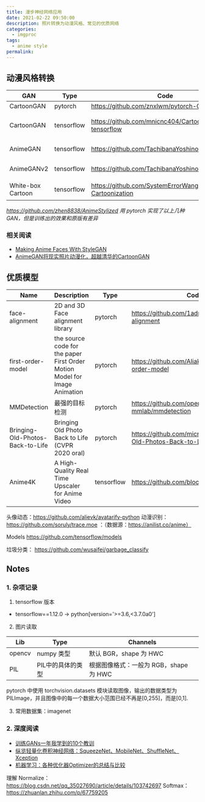```yaml
---
title: 漫步神经网络应用
date: 2021-02-22 09:50:00
description: 照片转换为动漫风格、常见的优质网络
categories: 
  - imgproc
tags: 
  - anime style
permalink:
---
```


## 动漫风格转换
 GAN | Type | Code | Online | Note 
 --- | --- | --- | --- | ---
 CartoonGAN | pytorch | https://github.com/znxlwm/pytorch-CartoonGAN | x | 
 CartoonGAN | tensorflow | https://github.com/mnicnc404/CartoonGan-tensorflow | 自带预训练 | 预训练模型: http://cg.cs.tsinghua.edu.cn/people/~Yongjin/CartoonGAN-Models.rar， 效果较差（图片细节保留不足）
 AnimeGAN | tensorflow | https://github.com/TachibanaYoshino/AnimeGAN | x | pytorch 实现：https://github.com/XuHangkun/AnimeGAN_in_Pytorch
 AnimeGANv2 | tensorflow | https://github.com/TachibanaYoshino/AnimeGANv2 | x ｜ 效果未知
 White-box Cartoon | tensorflow | https://github.com/SystemErrorWang/White-box-Cartoonization | 自带预训练 | 效果最好，应用：https://github.com/margaretmz/cartoonizer-with-tflite
 
 *https://github.com/zhen8838/AnimeStylized 用 pytorch 实现了以上几种 GAN，但是训练出的效果和原版有差异*

### 相关阅读
- [Making Anime Faces With StyleGAN](https://www.gwern.net/Faces#background)
- [AnimeGAN将现实照片动漫化，超越清华的CartoonGAN](https://zhuanlan.zhihu.com/p/76574388)


## 优质模型
Name | Description | Type | Code | Note
--- | --- | --- | --- | ---
face-alignment | 2D and 3D Face alignment library | pytorch | https://github.com/1adrianb/face-alignment | x
first-order-model | the source code for the paper First Order Motion Model for Image Animation | pytorch | https://github.com/AliaksandrSiarohin/first-order-model | x
MMDetection | 最强的目标检测 | pytorch | https://github.com/open-mmlab/mmdetection | x
Bringing-Old-Photos-Back-to-Life | Bringing Old Photo Back to Life (CVPR 2020 oral) | pytorch | https://github.com/microsoft/Bringing-Old-Photos-Back-to-Life | x
Anime4K | A High-Quality Real Time Upscaler for Anime Video | tensorflow | https://github.com/bloc97/Anime4K | x

头像动态：https://github.com/alievk/avatarify-python
动漫识别：https://github.com/soruly/trace.moe ：（数据源：https://anilist.co/anime）

Models
  https://github.com/tensorflow/models

垃圾分类：
  https://github.com/wusaifei/garbage_classify


## Notes
### 1. 杂项记录
1. tensorflow 版本
  - tensorflow==1.12.0 -> python[version='>=3.6,<3.7.0a0']

2. 图片读取 

  Lib | Type | Channels
  --- | --- | --- 
  opencv | numpy 类型 | 默认 BGR，shape 为 HWC
  PIL | PIL中的具体的类型 | 根据图像格式：一般为 RGB，shape 为 HWC
 
 pytorch 中使用 torchvision.datasets 模块读取图像，输出的数据类型为 PILImage，并且图像中的每一个数据大小范围已经不再是[0,255]，而是[0,1].
 

3. 常用数据集：imagenet

### 2. 深度阅读
- [训练GANs一年我学到的10个教训](https://zhuanlan.zhihu.com/p/79959150)
- [纵览轻量化卷积神经网络：SqueezeNet、MobileNet、ShuffleNet、Xception](https://cloud.tencent.com/developer/article/1120709)
- [机器学习：各种优化器Optimizer的总结与比较](https://blog.csdn.net/weixin_40170902/article/details/80092628)

理解 Normalize： https://blog.csdn.net/qq_35027690/article/details/103742697
Softmax：https://zhuanlan.zhihu.com/p/67759205



